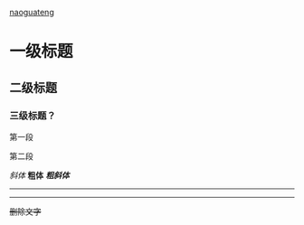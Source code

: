 [naoguateng](https://github.com/naoguateng)
# 一级标题
## 二级标题
### 三级标题？
第一段

第二段

*斜体*    **粗体**    ***粗斜体***
********
--------
~~删除文字~~

[^hello]:好好学习，天天向上。
